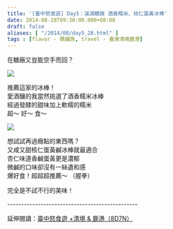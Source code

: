 ```yaml
---
title: '[臺中怒食遊] Day5：溪湖糖廠 酒香糯米、核仁蛋黃冰棒'
date: 2014-08-28T09:30:00.000+08:00
draft: false
aliases: [ "/2014/08/day5_28.html" ]
tags : [flavor - 螞蟻族, travel - 臺灣清境鹿港]
---
```


在糖廠又豈能空手而回？  

![](/images/taichung5i.jpg)

推薦這家的冰棒！  
愛酒釀的我當然挑選了酒香糯米冰棒  
經過發酵的甜味加上軟檽的糯米  
超～ 好～ 食～  

![](/images/taichung5i1.jpg)

想試試再過癮點的東西嗎？  
又咸又甜核仁蛋黃鹹冰棒就最適合  
杏仁味道香鹹蛋黃更是濃郁  
微鹹的口味卻沒有一絲遺和感  
爆好食！超超超推薦～ （握拳）  
  
完全是不試不行的美味！  
  
\-----------------------------------------------  
  
延伸閱讀：[臺中怒食遊 +清境 & 鹿港（8D7N）](https://hidie.net/taichung8d7n/)
